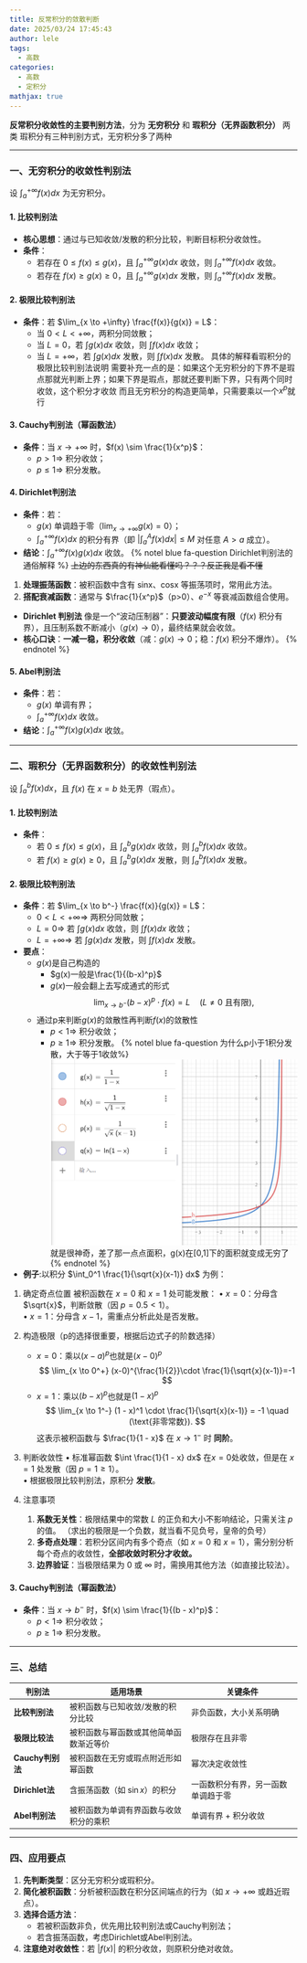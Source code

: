 ```yaml
---
title: 反常积分的敛散判断
date: 2025/03/24 17:45:43
author: lele
tags:
  - 高数
categories:
  - 高数
  - 定积分
mathjax: true
---
```

**反常积分收敛性的主要判别方法**，分为 **无穷积分** 和 **瑕积分（无界函数积分）** 两类
瑕积分有三种判别方式，无穷积分多了两种

---

### **一、无穷积分的收敛性判别法**
设 $\int_{a}^{+\infty} f(x) dx$ 为无穷积分。

#### 1. **比较判别法**
- **核心思想**：通过与已知收敛/发散的积分比较，判断目标积分收敛性。
- **条件**：
  - 若存在 $0 \leq f(x) \leq g(x)$，且 $\int_{a}^{+\infty} g(x) dx$ 收敛，则 $\int_{a}^{+\infty} f(x) dx$ 收敛。
  - 若存在 $f(x) \geq g(x) \geq 0$，且 $\int_{a}^{+\infty} g(x) dx$ 发散，则 $\int_{a}^{+\infty} f(x) dx$ 发散。

#### 2. **极限比较判别法**
- **条件**：若 $\lim_{x \to +\infty} \frac{f(x)}{g(x)} = L$：
  - 当 $0 < L < +\infty$，两积分同敛散；
  - 当 $L = 0$，若 $\int g(x) dx$ 收敛，则 $\int f(x) dx$ 收敛；
  - 当 $L = +\infty$，若 $\int g(x) dx$ 发散，则 $\int f(x) dx$ 发散。
具体的解释看瑕积分的极限比较判别法说明
需要补充一点的是：如果这个无穷积分的下界不是瑕点那就光判断上界；如果下界是瑕点，那就还要判断下界，只有两个同时收敛，这个积分才收敛
而且无穷积分的构造更简单，只需要乘以一个$x^p$就行
#### 3. **Cauchy判别法（幂函数法）**
- **条件**：当 $x \to +\infty$ 时，$f(x) \sim \frac{1}{x^p}$：
  - $p > 1 \Rightarrow$ 积分收敛；
  - $p \leq 1 \Rightarrow$ 积分发散。

#### 4. **Dirichlet判别法**
- **条件**：若：
  - $g(x)$ 单调趋于零（$\lim_{x \to +\infty} g(x) = 0$）；
  - $\int_{a}^{+\infty} f(x) dx$ 的积分有界（即 $\left| \int_{a}^{A} f(x) dx \right| \leq M$ 对任意 $A > a$ 成立）。
- **结论**：$\int_{a}^{+\infty} f(x)g(x) dx$ 收敛。
{% notel blue fa-question Dirichlet判别法的通俗解释 %}
~~上边的东西真的有神仙能看懂吗？？？反正我是看不懂~~
1. **处理振荡函数**：被积函数中含有 sinx、cosx 等振荡项时，常用此方法。
2. ​**搭配衰减函数**：通常与 $\frac{1}{x^p}$（p>0）、$e^{-x}$ 等衰减函数组合使用。
- ​**Dirichlet 判别法** 像是一个“波动压制器”：**只要波动幅度有限**$（f(x)$ 积分有界），且压制系数不断减小（$g(x)→0$），最终结果就会收敛。
- ​**核心口诀**：​**一减一稳，积分收敛**​（减：$g(x)→0$；稳：$f(x)$ 积分不爆炸）。
{% endnotel %}

#### 5. **Abel判别法**
- **条件**：若：
  - $g(x)$ 单调有界；
  - $\int_{a}^{+\infty} f(x) dx$ 收敛。
- **结论**：$\int_{a}^{+\infty} f(x)g(x) dx$ 收敛。

---

### **二、瑕积分（无界函数积分）的收敛性判别法**
设 $\int_{a}^{b} f(x) dx$，且 $f(x)$ 在 $x = b$ 处无界（瑕点）。

#### 1. **比较判别法**
- **条件**：
  - 若 $0 \leq f(x) \leq g(x)$，且 $\int_{a}^{b} g(x) dx$ 收敛，则 $\int_{a}^{b} f(x) dx$ 收敛。
  - 若 $f(x) \geq g(x) \geq 0$，且 $\int_{a}^{b} g(x) dx$ 发散，则 $\int_{a}^{b} f(x) dx$ 发散。

#### 2. **极限比较判别法**
- **条件**：若 $\lim_{x \to b^-} \frac{f(x)}{g(x)} = L$：
  - $0 < L < +\infty \Rightarrow$ 两积分同敛散；
  - $L = 0 \Rightarrow$ 若 $\int g(x) dx$ 收敛，则 $\int f(x) dx$ 收敛；
  - $L = +\infty \Rightarrow$ 若 $\int g(x) dx$ 发散，则 $\int f(x) dx$ 发散。
- **要点**：
	- $g(x)$是自己构造的
		- $g(x)一般是\frac{1}{(b-x)^p}$
		- $g(x)$一般会翻上去写成通式的形式$$
		  \lim_{x \to b^-} (b - x)^p \cdot f(x) = L \quad (L \neq 0 \text{ 且有限}),
		  $$
	- 通过p来判断$g(x)$的敛散性再判断$f(x)$的敛散性
	  - $p < 1 \Rightarrow$ 积分收敛；
	  - $p \geq 1 \Rightarrow$ 积分发散。
{% notel blue fa-question 为什么p小于1积分发散，大于等于1收敛%}
![](../img/in-post/Pasted%20image%2020250327102459.png)
就是很神奇，差了那一点点面积，g(x)在[0,1]下的面积就变成无穷了
{% endnotel %}
- **例子**:以积分 $\int_0^1 \frac{1}{\sqrt{x}(x-1)} dx$ 为例：
1. 确定奇点位置
	被积函数在 $x=0$ 和 $x=1$ 处可能发散：
	• $x=0$：分母含 $\sqrt{x}$，判断敛散（因 $p=0.5 < 1$）。  
	• $x=1$：分母含 $x-1$，需重点分析此处是否发散。
2. 构造极限（p的选择很重要，根据后边式子的阶数选择）
	- $x=0$：乘以$(x-a)^p$也就是$(x-0)^p$
	  $$
	 \lim_{x \to 0^+} (x-0)^{\frac{1}{2}}\cdot \frac{1}{\sqrt{x}(x-1)}=-1
	  $$
	- $x=1$：乘以$(b-x)^p$也就是$(1 - x)^p$
$$
\lim_{x \to 1^-} (1 - x)^1 \cdot \frac{1}{\sqrt{x}(x-1)} = -1 \quad (\text{非零常数}).
$$
		这表示被积函数与 $\frac{1}{1 - x}$ 在 $x \to 1^-$ 时 **同阶**。

3.  判断收敛性
	• 标准幂函数 $\int \frac{1}{1 - x} dx$ 在$x=0$处收敛，但是在 $x=1$ 处发散（因 $p=1 \geq 1$）。  
	• 根据极限比较判别法，原积分 **发散**。

4. 注意事项
	1. **系数无关性**：极限结果中的常数 $L$ 的正负和大小不影响结论，只需关注 $p$ 的值。  （求出的极限是一个负数，就当看不见负号，皇帝的负号）
	2. **多奇点处理**：若积分区间内有多个奇点（如 $x=0$ 和 $x=1$），需分别分析每个奇点的收敛性，**全部收敛时积分才收敛。**  
	3. **边界验证**：当极限结果为 $0$ 或 $\infty$ 时，需换用其他方法（如直接比较法）。
#### 3. **Cauchy判别法（幂函数法）**
- **条件**：当 $x \to b^-$ 时，$f(x) \sim \frac{1}{(b - x)^p}$：
  - $p < 1 \Rightarrow$ 积分收敛；
  - $p \geq 1 \Rightarrow$ 积分发散。

---

### **三、总结**
| **判别法**        | **适用场景**             | **关键条件**          |
| -------------- | -------------------- | ----------------- |
| **比较判别法**      | 被积函数与已知收敛/发散的积分比较    | 非负函数，大小关系明确       |
| **极限比较法**      | 被积函数与幂函数或其他简单函数渐近等价  | 极限存在且非零           |
| **Cauchy判别法**  | 被积函数在无穷或瑕点附近形如幂函数    | 幂次决定收敛性           |
| **Dirichlet法** | 含振荡函数（如 $\sin x$）的积分 | 一函数积分有界，另一函数单调趋于零 |
| **Abel判别法**    | 被积函数为单调有界函数与收敛积分的乘积  | 单调有界 + 积分收敛       |

---

### **四、应用要点**
1. **先判断类型**：区分无穷积分或瑕积分。
2. **简化被积函数**：分析被积函数在积分区间端点的行为（如 $x \to +\infty$ 或趋近瑕点）。
3. **选择合适方法**：
   - 若被积函数非负，优先用比较判别法或Cauchy判别法；
   - 若含振荡函数，考虑Dirichlet或Abel判别法。
4. **注意绝对收敛性**：若 $|f(x)|$ 的积分收敛，则原积分绝对收敛。
